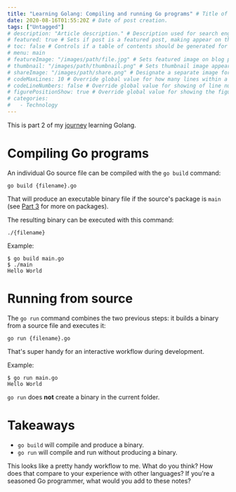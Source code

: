 ```yaml
---
title: "Learning Golang: Compiling and running Go programs" # Title of the blog post.
date: 2020-08-16T01:55:20Z # Date of post creation.
tags: ["Untagged"]
# description: "Article description." # Description used for search engine.
# featured: true # Sets if post is a featured post, making appear on the home page side bar.
# toc: false # Controls if a table of contents should be generated for first-level links automatically.
# menu: main
# featureImage: "/images/path/file.jpg" # Sets featured image on blog post.
# thumbnail: "/images/path/thumbnail.png" # Sets thumbnail image appearing inside card on homepage.
# shareImage: "/images/path/share.png" # Designate a separate image for social media sharing.
# codeMaxLines: 10 # Override global value for how many lines within a code block before auto-collapsing.
# codeLineNumbers: false # Override global value for showing of line numbers within code block.
# figurePositionShow: true # Override global value for showing the figure label.
# categories:
#   - Technology
---
```


This is part 2 of my [journey](/categories/learning-golang/) learning Golang.

# Compiling Go programs

An individual Go source file can be compiled with the `go build` command:

```
go build {filename}.go
```

That will produce an executable binary file if the source's package is `main` (see [Part 3](/posts/learning-golang-part-3/) for more on packages).

The resulting binary can be executed with this command:

```
./{filename}
```

Example:

```
$ go build main.go
$ ./main
Hello World
```

# Running from source

The `go run` command combines the two previous steps: it builds a binary from a source file and executes it:

```
go run {filename}.go
```

That's super handy for an interactive workflow during development.

Example:

```
$ go run main.go
Hello World
```

`go run` does **not** create a binary in the current folder.

# Takeaways

- `go build` will compile and produce a binary.
- `go run` will compile and run without producing a binary.

This looks like a pretty handy workflow to me. What do you think? How does that compare to your experience with other
languages? If you're a seasoned Go programmer, what would you add to these notes?
